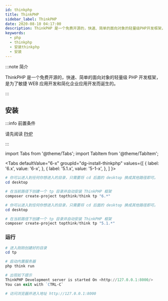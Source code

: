 ```yaml
---
id: thinkphp
title: ThinkPHP
sidebar_label: ThinkPHP
date: 2020-08-10 04:17:00
description: ThinkPHP 是一个免费开源的，快速、简单的面向对象的轻量级PHP开发框架，是为了敏捷WEB应用开发和简化企业应用开发而诞生的。
keywords:
  - php
  - thinkphp
  - 安装thinkphp
  - 安装
---
```


:::note 简介

ThinkPHP 是一个免费开源的，快速、简单的面向对象的轻量级 PHP 开发框架，是为了敏捷 WEB 应用开发和简化企业应用开发而诞生的。

:::

## 安装

:::info 前置条件

请先阅读 [PHP](introduction)

:::

import Tabs from '@theme/Tabs'; import TabItem from '@theme/TabItem';

<Tabs defaultValue="6-x" groupId="dg-install-thinkphp" values={[ { label: '6.x', value: '6-x', }, { label: '5.1.x', value: '5-1-x', }, ] }>

<TabItem value="6-x">

```powershell title="PowerShell"
# 你可以进入到任何你想进入的目录，只需要将 cd 后面的 desktop 换成其他路径即可。
cd desktop

# 在当前路径下创建一个 tp 目录并自动安装 ThinkPHP 框架
composer create-project topthink/think tp "6.*"
```

</TabItem>
<TabItem value="5-1-x">

```powershell title="PowerShell"
# 你可以进入到任何你想进入的目录，只需要将 cd 后面的 desktop 换成其他路径即可。
cd desktop

# 在当前路径下创建一个 tp 目录并自动安装 ThinkPHP 框架
composer create-project topthink/think tp "5.1.*"
```

</TabItem>
</Tabs>

### 运行

```powershell title="PowerShell"
# 进入刚刚创建好的目录
cd tp

# 启动内置服务器
php think run

# 出现如下提示
ThinkPHP Development server is started On <http://127.0.0.1:8000/>
You can exit with `CTRL-C`

# 访问浏览器并进入地址 http://127.0.0.1:8000
```
